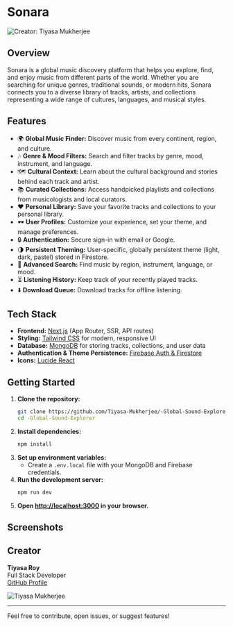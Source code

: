 # Sonara

![Creator: Tiyasa Mukherjee](https://avatars.githubusercontent.com/u/183731460?v=4)

## Overview
Sonara is a global music discovery platform that helps you explore, find, and enjoy music from different parts of the world. Whether you are searching for unique genres, traditional sounds, or modern hits, Sonara connects you to a diverse library of tracks, artists, and collections representing a wide range of cultures, languages, and musical styles.

## Features
- 🌍 **Global Music Finder:** Discover music from every continent, region, and culture.
- 🎶 **Genre & Mood Filters:** Search and filter tracks by genre, mood, instrument, and language.
- 🗺️ **Cultural Context:** Learn about the cultural background and stories behind each track and artist.
- 📚 **Curated Collections:** Access handpicked playlists and collections from musicologists and local curators.
- ❤️ **Personal Library:** Save your favorite tracks and collections to your personal library.
- 🕶️ **User Profiles:** Customize your experience, set your theme, and manage preferences.
- 🔒 **Authentication:** Secure sign-in with email or Google.
- 🌗 **Persistent Theming:** User-specific, globally persistent theme (light, dark, pastel) stored in Firestore.
- 🔎 **Advanced Search:** Find music by region, instrument, language, or mood.
- ⏳ **Listening History:** Keep track of your recently played tracks.
- ⬇️ **Download Queue:** Download tracks for offline listening.

## Tech Stack
- **Frontend:** [Next.js](https://nextjs.org/) (App Router, SSR, API routes)
- **Styling:** [Tailwind CSS](https://tailwindcss.com/) for modern, responsive UI
- **Database:** [MongoDB](https://www.mongodb.com/) for storing tracks, collections, and user data
- **Authentication & Theme Persistence:** [Firebase Auth & Firestore](https://firebase.google.com/)
- **Icons:** [Lucide React](https://lucide.dev/)

## Getting Started
1. **Clone the repository:**
   ```bash
   git clone https://github.com/Tiyasa-Mukherjee/-Global-Sound-Explorer.git
   cd -Global-Sound-Explorer
   ```
2. **Install dependencies:**
   ```bash
   npm install
   ```
3. **Set up environment variables:**
   - Create a `.env.local` file with your MongoDB and Firebase credentials.
4. **Run the development server:**
   ```bash
   npm run dev
   ```
5. **Open [http://localhost:3000](http://localhost:3000) in your browser.**

## Screenshots
<!-- Add screenshots of the app UI here -->

## Creator
**Tiyasa Roy**  
Full Stack Developer  
[GitHub Profile](https://github.com/Tiyasa-Mukherjee)

![Tiyasa Mukherjee](https://avatars.githubusercontent.com/u/183731460?v=4)

---

Feel free to contribute, open issues, or suggest features!
